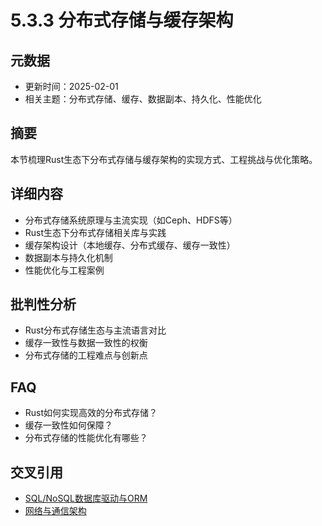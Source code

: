 # 5.3.3 分布式存储与缓存架构

## 元数据

- 更新时间：2025-02-01
- 相关主题：分布式存储、缓存、数据副本、持久化、性能优化

## 摘要

本节梳理Rust生态下分布式存储与缓存架构的实现方式、工程挑战与优化策略。

## 详细内容

- 分布式存储系统原理与主流实现（如Ceph、HDFS等）
- Rust生态下分布式存储相关库与实践
- 缓存架构设计（本地缓存、分布式缓存、缓存一致性）
- 数据副本与持久化机制
- 性能优化与工程案例

## 批判性分析

- Rust分布式存储生态与主流语言对比
- 缓存一致性与数据一致性的权衡
- 分布式存储的工程难点与创新点

## FAQ

- Rust如何实现高效的分布式存储？
- 缓存一致性如何保障？
- 分布式存储的性能优化有哪些？

## 交叉引用

- [SQL/NoSQL数据库驱动与ORM](./5.3.1_SQL_NoSQL数据库驱动与ORM.md)
- [网络与通信架构](../06_network_communication.md)
